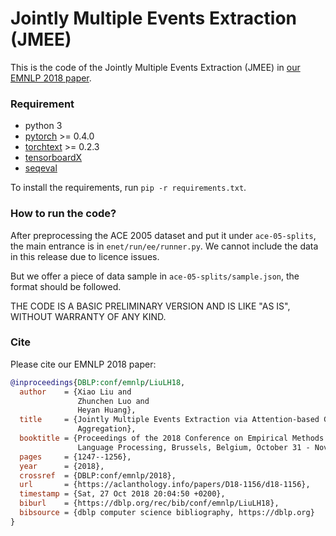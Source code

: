 # Jointly Multiple Events Extraction (JMEE)
This is the code of the Jointly Multiple Events Extraction (JMEE) in [our EMNLP 2018 paper](https://arxiv.org/abs/1809.09078).

### Requirement
- python 3
- [pytorch](http://pytorch.org) >= 0.4.0
- [torchtext](https://github.com/pytorch/text) >= 0.2.3
- [tensorboardX](https://github.com/lanpa/tensorboard-pytorch)
- [seqeval](https://github.com/chakki-works/seqeval)

To install the requirements, run `pip -r requirements.txt`.

### How to run the code?
After preprocessing the ACE 2005 dataset and put it under `ace-05-splits`, the main entrance is in `enet/run/ee/runner.py`.
We cannot include the data in this release due to licence issues.

But we offer a piece of data sample in `ace-05-splits/sample.json`, the format should be followed.

THE CODE IS A BASIC PRELIMINARY VERSION AND IS LIKE "AS IS", WITHOUT WARRANTY OF ANY KIND.

### Cite
Please cite our EMNLP 2018 paper:
```bibtex
@inproceedings{DBLP:conf/emnlp/LiuLH18,
  author    = {Xiao Liu and
               Zhunchen Luo and
               Heyan Huang},
  title     = {Jointly Multiple Events Extraction via Attention-based Graph Information
               Aggregation},
  booktitle = {Proceedings of the 2018 Conference on Empirical Methods in Natural
               Language Processing, Brussels, Belgium, October 31 - November 4, 2018},
  pages     = {1247--1256},
  year      = {2018},
  crossref  = {DBLP:conf/emnlp/2018},
  url       = {https://aclanthology.info/papers/D18-1156/d18-1156},
  timestamp = {Sat, 27 Oct 2018 20:04:50 +0200},
  biburl    = {https://dblp.org/rec/bib/conf/emnlp/LiuLH18},
  bibsource = {dblp computer science bibliography, https://dblp.org}
}
```
